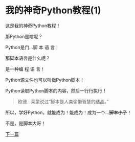 # 我的神奇Python教程(1)

这是我的神奇Python教程！

那Python是啥呢？

Python是门...脚 本 语 言！

那脚本语言是什么呢？

是一种编 程 语 言！

Python源文件也可以叫做Python脚本！

Python读取Python脚本的内容，然后一行行执行！

> 欧德 · 莱蒙说过“脚本是人类偷懒智慧的结晶。”

所以，学好Python，就能成为！能成为！成为一个...~~脚本小子~~！

不是，是脚本大哥！

​[下一篇](https://clxon.github.io/python/2)

